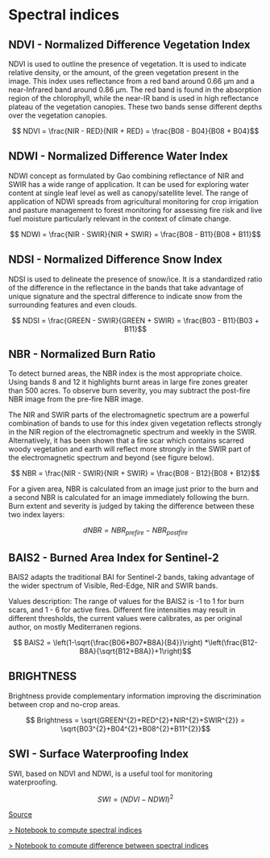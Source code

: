 # Spectral indices

## NDVI - Normalized Difference Vegetation Index

NDVI is used to outline the presence of vegetation. It is used to indicate relative density, or the amount, of the green vegetation present in the image. This index uses reflectance from a red band around 0.66 μm and a near-Infrared band around 0.86 μm. The red band is found in the absorption region of the chlorophyll, while the near-IR band is used in high reflectance plateau of the vegetation canopies. These two bands sense different depths over the vegetation canopies.

$$ NDVI = \frac{NIR - RED}{NIR + RED} = \frac{B08 - B04}{B08 + B04}$$

## NDWI - Normalized Difference Water Index

NDWI concept as formulated by Gao combining reflectance of NIR and SWIR has a wide range of application. It can be used for exploring water content at single leaf level as well as canopy/satellite level. The range of application of NDWI spreads from agricultural monitoring for crop irrigation and pasture management to forest monitoring for assessing fire risk and live fuel moisture particularly relevant in the context of climate change.

$$ NDWI = \frac{NIR - SWIR}{NIR + SWIR} = \frac{B08 - B11}{B08 + B11}$$

## NDSI - Normalized Difference Snow Index

NDSI is used to delineate the presence of snow/ice. It is a standardized ratio of the difference in the reflectance in the bands that take advantage of unique signature and the spectral difference to indicate snow from the surrounding features and even clouds.

$$ NDSI = \frac{GREEN - SWIR}{GREEN + SWIR} = \frac{B03 - B11}{B03 + B11}$$

## NBR - Normalized Burn Ratio

To detect burned areas, the NBR index is the most appropriate choice. Using bands 8 and 12 it highlights burnt areas in large fire zones greater than 500 acres. To observe burn severity, you may subtract the post-fire NBR image from the pre-fire NBR image.

The NIR and SWIR parts of the electromagnetic spectrum are a powerful combination of bands to use for this index given vegetation reflects strongly in the NIR region of the electromagnetic spectrum and weekly in the SWIR. Alternatively, it has been shown that a fire scar which contains scarred woody vegetation and earth will reflect more strongly in the SWIR part of the electromagnetic spectrum and beyond (see figure below).

$$ NBR = \frac{NIR - SWIR}{NIR + SWIR} = \frac{B08 - B12}{B08 + B12}$$


For a given area, NBR is calculated from an image just prior to the burn and a second NBR is calculated for an image immediately following the burn. Burn extent and severity is judged by taking the difference between these two index layers:


$$ dNBR = NBR_{prefire} - NBR_{postfire} $$

## BAIS2 - Burned Area Index for Sentinel-2

BAIS2 adapts the traditional BAI for Sentinel-2 bands, taking advantage of the wider spectrum of Visible, Red-Edge, NIR and SWIR bands.

Values description: The range of values for the BAIS2 is -1 to 1 for burn scars, and 1 - 6 for active fires. Different fire intensities may result in different thresholds, the current values were calibrates, as per original author, on mostly Mediterranen regions.

$$ BAIS2 = \left(1-\sqrt{\frac{B06*B07*B8A}{B4}}\right) *\left(\frac{B12-B8A}{\sqrt{B12+B8A}}+1\right)$$

## BRIGHTNESS

Brightness provide complementary information improving the discrimination between crop and no-crop areas.

$$ Brightness = \sqrt{GREEN^{2}+RED^{2}+NIR^{2}+SWIR^{2}} = \sqrt{B03^{2}+B04^{2}+B08^{2}+B11^{2}}$$

## SWI - Surface Waterproofing Index

SWI, based on NDVI and NDWI, is a useful tool for monitoring waterproofing.

$$ SWI = (NDVI - NDWI)^2 $$


[Source](https://eos.com/make-an-analysis/index-stack/)


[> Notebook to compute spectral indices](https://nicolasdeffense.github.io/eo-toolbox/notebooks/6_Sepctral_indices/spectral_indices.html)

[> Notebook to compute difference between spectral indices](https://nicolasdeffense.github.io/eo-toolbox/notebooks/6_Sepctral_indices/spectral_indices_difference.html)